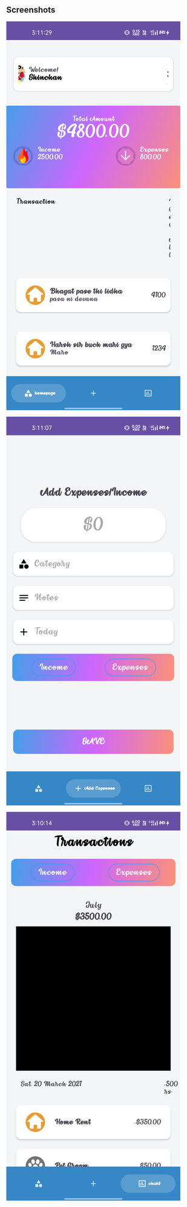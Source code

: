 
## Screenshots

![App Screenshot](https://github.com/ravibodara007/App_SS/blob/main/Khatabook1.png)


![App Screenshot](https://github.com/ravibodara007/App_SS/blob/main/Khatabook2.png)


![App Screenshot](https://github.com/ravibodara007/App_SS/blob/main/Khatabook3.png)



